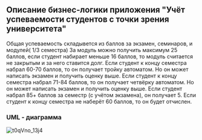 ## Описание бизнес-логики приложения "Учёт успеваемости студентов с точки зрения университета"

Общая успеваемость складывется из баллов за экзамен, семинаров, и модулей( 1/3 семестра)
За модуль можно получить максимум 25 баллов, если студент набирает меньше 16 баллов, то модуль считается не закрытым и за него ставится долг.
Если студент к концу семестра набрал 60-70 баллов, то он получает тройку автоматом. Но он может написать экзамен и получить оценку выше.
Если студент к концу семестра набрал 71-84 баллов, то он получает четвёрку автоматом. Но он может написать экзамен и получить оценку выше.
Если студент набрал 85+ баллов за семестр (с учётом экзамена), он получает 5.
Если студент к концу семестра не наберёт 60 баллов, то он будет отчислен.

### UML - диаграмма
![t0qVno_13j4](https://user-images.githubusercontent.com/103387680/228005997-905d3c26-c9d6-4e86-b253-1aa9fd64cfcc.jpg)
